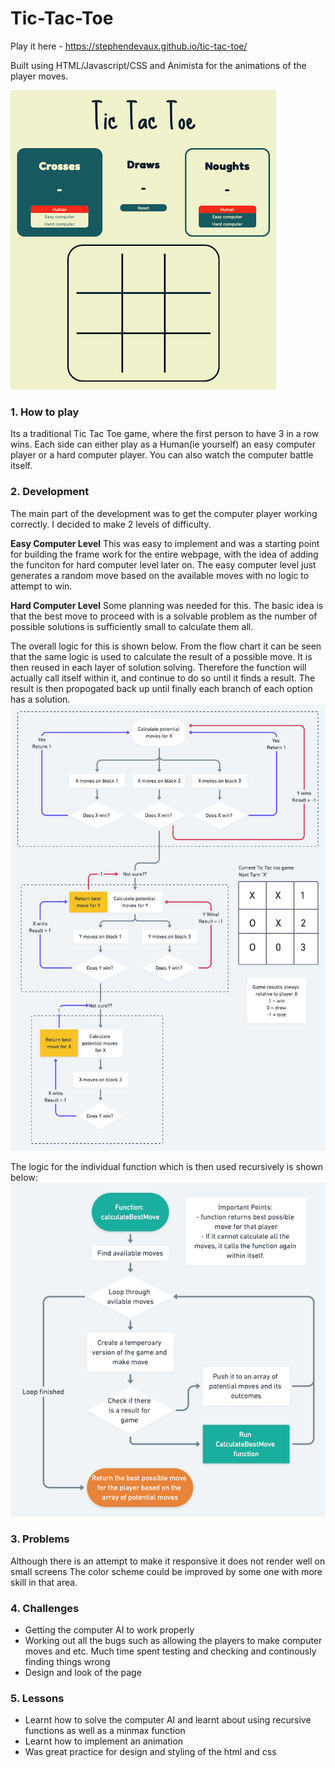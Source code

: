 # Tic-Tac-Toe

Play it here - https://stephendevaux.github.io/tic-tac-toe/

Built using HTML/Javascript/CSS and Animista for the animations of the player moves.

![alt text](https://github.com/StephenDeVaux/tic-tac-toe/blob/master/images/tictactoe.png?raw=true "Tic Tac Toe")

### 1. How to play
Its a traditional Tic Tac Toe game, where the first person to have 3 in a row wins. Each side can either play as a Human(ie yourself) an easy computer player or a hard computer player. You can also watch the computer battle itself. 

### 2. Development
The main part of the development was to get the computer player working correctly. I decided to make 2 levels of difficulty. 

**Easy Computer Level** 
This was easy to implement and was a starting point for building the frame work for the entire webpage, with the idea of adding the funciton for hard computer level later on. The easy computer level just generates a random move based on the available moves with no logic to attempt to win. 

**Hard Computer Level** 
Some planning was needed for this. The basic idea is that the best move to proceed with is a solvable problem as the number of possible solutions is sufficiently small to calculate them all. 

The overall logic for this is shown below. From the flow chart it can be seen that the same logic is used to calculate the result of a possible move. It is then reused in each layer of solution solving. Therefore the function will actually call itself within it, and continue to do so until it finds a result. The result is then propogated back up until finally each branch of each option has a solution. 
![alt text](https://github.com/StephenDeVaux/tic-tac-toe/blob/master/images/OverAllLogic.png?raw=true "Tic Tac Toe")

The logic for the individual function which is then used recursively is shown below: 
![alt text](https://github.com/StephenDeVaux/tic-tac-toe/blob/master/images/FunctionLogic.png?raw=true "Tic Tac Toe")
 
### 3. Problems
Although there is an attempt to make it responsive it does not render well on small screens
The color scheme could be improved by some one with more skill in that area. 

### 4. Challenges
- Getting the computer AI to work properly
- Working out all the bugs such as allowing the players to make computer moves and etc. Much time spent testing and checking and continously finding things wrong
- Design and look of the page

### 5. Lessons
- Learnt how to solve the computer AI and learnt about using recursive functions as well as a minmax function
- Learnt how to implement an animation
- Was great practice for design and styling of the html and css

